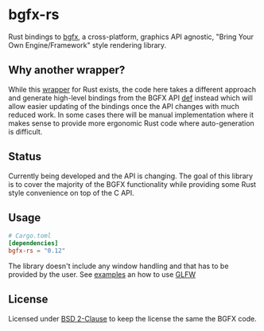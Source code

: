 # bgfx-rs

Rust bindings to [bgfx](https://github.com/bkaradzic/bgfx), a cross-platform, graphics API agnostic, "Bring Your Own Engine/Framework" style rendering library.

## Why another wrapper?

While this [wrapper](https://github.com/rhoot/bgfx-rs) for Rust exists, the code here takes a different approach and generate high-level bindings from the BGFX API [def](https://github.com/bkaradzic/bgfx/blob/master/scripts/bgfx.idl) instead which will allow easier updating of the bindings once the API changes with much reduced work.
In some cases there will be manual implementation where it makes sense to provide more ergonomic Rust code where auto-generation is difficult.

## Status

Currently being developed and the API is changing. The goal of this library is to cover the majority of the BGFX functionality while providing some Rust style convenience on top of the C API.

Usage
-----

```toml
# Cargo.toml
[dependencies]
bgfx-rs = "0.12"
```

The library doesn't include any window handling and that has to be provided by the user. See [examples](https://github.com/emoon/bgfx-rs/tree/main/examples) an how to use [GLFW](https://crates.io/crates/glfw)

## License

Licensed under [BSD 2-Clause](https://bkaradzic.github.io/bgfx/license.html) to keep the license the same the BGFX code.

